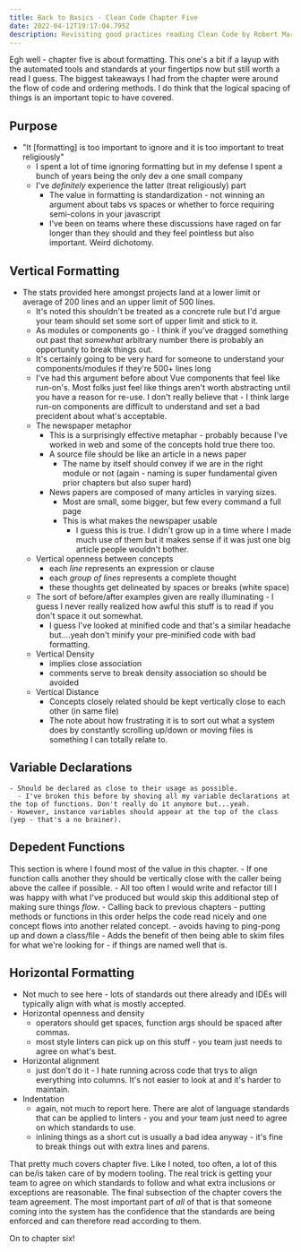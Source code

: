 ```yaml
---
title: Back to Basics - Clean Code Chapter Five 
date: 2022-04-12T19:17:04.795Z
description: Revisiting good practices reading Clean Code by Robert Martin
---
```



Egh well - chapter five is about formatting. This one's a bit if a layup with the automated tools and standards at your fingertips now but still worth a read I guess. The biggest takeaways I had from the chapter were around the flow of code and ordering methods. I do think that the logical spacing of things is an important topic to have covered.

## Purpose
- "It [formatting] is too important to ignore and it is too important to treat religiously"
  - I spent a lot of time ignoring formatting but in my defense I spent a bunch of years being the only dev a one small company
  - I've _definitely_ experience the latter (treat religiously) part
    - The value in formatting is standardization - not winning an argument about tabs vs spaces or whether to force requiring semi-colons in your javascript
    - I've been on teams where these discussions have raged on far longer than they should and they feel pointless but also important. Weird dichotomy.

## Vertical Formatting
- The stats provided here amongst projects land at a lower limit or average of 200 lines and an upper limit of 500 lines.
  - It's noted this shouldn't be treated as a concrete rule but I'd argue your team should set some sort of upper limit and stick to it.
  - As modules or components go - I think if you've dragged something out past that _somewhat_ arbitrary number there is probably an opportunity to break things out.
  - It's certainly going to be very hard for someone to understand your components/modules if they're 500+ lines long
  - I've had this argument before about Vue components that feel like run-on's. Most folks just feel like things aren't worth abstracting until you have a reason for re-use. I don't really believe that - I think large run-on components are difficult to understand and set a bad precident about what's acceptable.
  - The newspaper metaphor
    - This is a surprisingly effective metaphar - probably because I've worked in web and some of the concepts hold true there too.
    - A source file should be like an article in a news paper
        - The name by itself should convey if we are in the right module or not (again - naming is super fundamental given prior chapters but also super hard)
    - News papers are composed of many articles in varying sizes.
      - Most are small, some bigger, but few every command a full page
      - This is what makes the newspaper usable
        - I guess this is true. I didn't grow up in a time where I made much use of them but it makes sense if it was just one big article people wouldn't bother.
  - Vertical openness between concepts
    - each _line_ represents an expression or clause
    - each _group of lines_ represents a complete thought
    - these thoughts get delineated by spaces or breaks (white space)
  - The sort of before/after examples given are really illuminating - I guess I never really realized how awful this stuff is to read if you don't space it out somewhat.
    - I guess I've looked at minified code and that's a similar headache but....yeah don't minify your pre-minified code with bad formatting.
  - Vertical Density
    - implies close association
    - comments serve to break density association so should be avoided
  - Vertical Distance
    - Concepts closely related should be kept vertically close to each other (in same file)
    - The note about how frustrating it is to sort out what a system does by constantly scrolling up/down or moving files is something I can totally relate to.

## Variable Declarations
    - Should be declared as close to their usage as possible.
      - I've broken this before by shoving all my variable declarations at the top of functions. Don't really do it anymore but...yeah.
    - However, instance variables should appear at the top of the class (yep - that's a no brainer).

## Depedent Functions
This section is where I found most of the value in this chapter.
    - If one function calls another they should be vertically close with the caller being above the callee if possible.
    - All too often I would write and refactor till I was happy with what I've produced but would skip this additional step of making sure things _flow_.
    - Calling back to previous chapters - putting methods or functions in this order helps the code read nicely and one concept flows into another related concept.
    - avoids having to ping-pong up and down a class/file
    - Adds the benefit of then being able to skim files for what we're looking for - if things are named well that is.

## Horizontal Formatting
  - Not much to see here - lots of standards out there already and IDEs will typically align with what is mostly accepted.
  - Horizontal openness and density
    - operators should get spaces, function args should be spaced after commas.
    - most style linters can pick up on this stuff - you team just needs to agree on what's best.
  - Horizontal alignment
    - just don't do it - I hate running across code that trys to align everything into columns. It's not easier to look at and it's harder to maintain.
  - Indentation
    - again, not much to report here. There are alot of language standards that can be applied to linters - you and your team just need to agree on which standards to use.
    - inlining things as a short cut is usually a bad idea anyway - it's fine to break things out with extra lines and parens.


That pretty much covers chapter five. Like I noted, too often, a lot of this can be/is taken care of by modern tooling. The real trick is getting your team to agree on which standards to follow and what extra inclusions or exceptions are reasonable. The final subsection of the chapter covers the team agreement. The most important part of _all_ of that is that someone coming into the system has the confidence that the standards are being enforced and can therefore read according to them.

On to chapter six!

